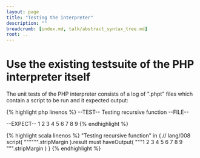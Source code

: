 ```yaml
---
layout: page
title: "Testing the interpreter"
description: ""
breadcrumb: [index.md, talk/abstract_syntax_tree.md]
root: ..
---
```


# Use the existing testsuite of the PHP interpreter itself

The unit tests of the PHP interpreter consists of a log of ".phpt" files which contain a script to be run and it expected output:

{% highlight php linenos %}
--TEST--
Testing recursive function
--FILE--
<?php

function Test()
{
        static $a=1;
        echo "$a ";
        $a++;
        if($a<10): Test(); endif;
}

Test();

?>
--EXPECT--
1 2 3 4 5 6 7 8 9
{% endhighlight %}

{% highlight scala linenos %}
"Testing recursive function" in {
  // lang/008
  script(
    """<?php
      |
      |function Test()
      |{
      | static $a=1;
      | echo "$a ";
      | $a++;
      | if($a<10): Test(); endif;
      |}
      |
      |Test();
      |
      |?>""".stripMargin
  ).result must haveOutput(
    """1 2 3 4 5 6 7 8 9 """.stripMargin
  )
}
{% endhighlight %}